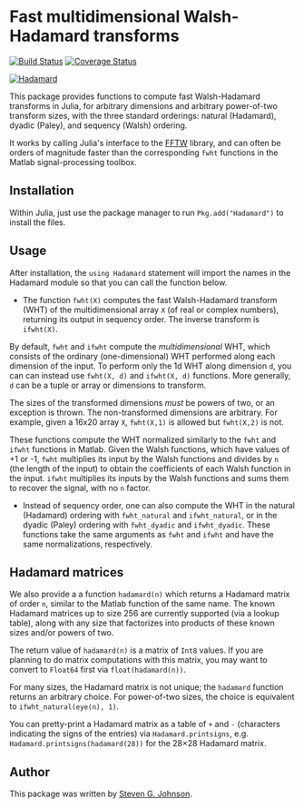 # Fast multidimensional Walsh-Hadamard transforms

[![Build Status](https://travis-ci.org/stevengj/Hadamard.jl.svg?branch=master)](https://travis-ci.org/stevengj/Hadamard.jl)
[![Coverage Status](https://coveralls.io/repos/stevengj/Hadamard.jl/badge.svg?branch=master)](https://coveralls.io/r/stevengj/Hadamard.jl?branch=master)

[![Hadamard](http://pkg.julialang.org/badges/Hadamard_0.6.svg)](http://pkg.julialang.org/?pkg=Hadamard&ver=0.6)

This package provides functions to compute fast Walsh-Hadamard transforms
in Julia, for arbitrary dimensions and arbitrary power-of-two transform sizes,
with the three standard orderings: natural (Hadamard), dyadic (Paley), and
sequency (Walsh) ordering.

It works by calling Julia's interface to the [FFTW](http://www.fftw.org/)
library, and can often be orders of magnitude faster than the corresponding
`fwht` functions in the Matlab signal-processing toolbox.

## Installation

Within Julia, just use the package manager to run `Pkg.add("Hadamard")` to
install the files.

## Usage

After installation, the `using Hadamard` statement will import the names
in the Hadamard module so that you can call the function below.

* The function `fwht(X)` computes the fast Walsh-Hadamard transform
  (WHT) of the multidimensional array `X` (of real or complex numbers),
  returning its output in sequency order.  The inverse transform is
  `ifwht(X)`.

By default, `fwht` and `ifwht` compute the *multidimensional* WHT, which
consists of the ordinary (one-dimensional) WHT performed along each dimension
of the input.  To perform only the 1d WHT along dimension `d`, you can
can instead use `fwht(X, d)` and `ifwht(X, d)` functions.  More generally,
`d` can be a tuple or array or dimensions to transform.

The sizes of the transformed dimensions *must* be powers of two, or an
exception is thrown.  The non-transformed dimensions are arbitrary.  For
example, given a 16x20 array `X`, `fwht(X,1)` is allowed but `fwht(X,2)` is
not.

These functions compute the WHT normalized similarly to the `fwht` and
`ifwht` functions in Matlab.  Given the Walsh functions, which have values
of +1 or -1, `fwht` multiplies its input by the Walsh functions and divides
by `n` (the length of the input) to obtain the coefficients of each Walsh
function in the input.  `ifwht` multiplies its inputs by the Walsh functions
and sums them to recover the signal, with no `n` factor.

* Instead of sequency order, one can also compute the WHT in the natural
  (Hadamard) ordering with `fwht_natural` and `ifwht_natural`, or in the
  dyadic (Paley) ordering with `fwht_dyadic` and `ifwht_dyadic`.  These
  functions take the same arguments as `fwht` and `ifwht` and have the
  same normalizations, respectively.

## Hadamard matrices

We also provide a a function `hadamard(n)` which returns a Hadamard
matrix of order `n`, similar to the Matlab function of the same name.
The known Hadamard matrices up to size 256 are currently supported
(via a lookup table), along with any size that factorizes into
products of these known sizes and/or powers of two.

The return value of `hadamard(n)` is a matrix of `Int8` values.  If
you are planning to do matrix computations with this matrix, you may
want to convert to `Float64` first via `float(hadamard(n))`.

For many sizes, the Hadamard matrix is not unique; the `hadamard`
function returns an arbitrary choice.  For power-of-two sizes, the
choice is equivalent to `ifwht_natural(eye(n), 1)`.

You can pretty-print a Hadamard matrix as a table of `+` and `-`
(characters indicating the signs of the entries) via `Hadamard.printsigns`, e.g. `Hadamard.printsigns(hadamard(28))` for the 28×28 Hadamard matrix.

## Author

This package was written by [Steven G. Johnson](http://math.mit.edu/~stevenj/).
